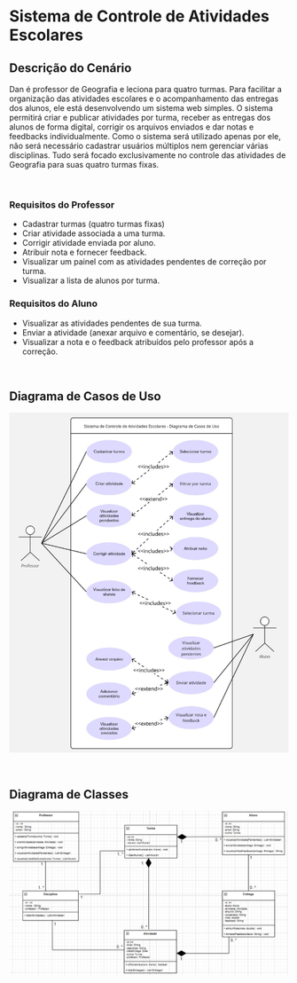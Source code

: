 # Sistema de Controle de Atividades Escolares

## Descrição do Cenário
Dan é professor de Geografia e leciona para quatro turmas. Para facilitar a organização das atividades escolares e o acompanhamento das entregas dos alunos, ele está desenvolvendo um sistema web simples. O sistema permitirá criar e publicar atividades por turma, receber as entregas dos alunos de forma digital, corrigir os arquivos enviados e dar notas e feedbacks individualmente.
Como o sistema será utilizado apenas por ele, não será necessário cadastrar usuários múltiplos nem gerenciar várias disciplinas. Tudo será focado exclusivamente no controle das atividades de Geografia para suas quatro turmas fixas.

<br>

### Requisitos do Professor
- Cadastrar turmas (quatro turmas fixas)
- Criar atividade associada a uma turma.
- Corrigir atividade enviada por aluno.
- Atribuir nota e fornecer feedback.
- Visualizar um painel com as atividades pendentes de correção por turma.
- Visualizar a lista de alunos por turma.

### Requisitos do Aluno
- Visualizar as atividades pendentes de sua turma.
- Enviar a atividade (anexar arquivo e comentário, se desejar).
- Visualizar a nota e o feedback atribuídos pelo professor após a correção.

<br>

## Diagrama de Casos de Uso

![Diagrama de Casos de Uso](docs/imagens/diagrama-caso-de-uso.jpg)

<br>

## Diagrama de Classes

![Diagrama de Classes](docs/imagens/diagrama-de-classes.jpg)
